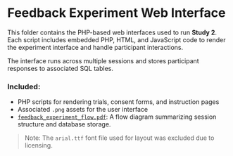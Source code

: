 # Feedback Experiment Web Interface

This folder contains the PHP-based web interfaces used to run **Study 2**. Each script includes embedded PHP, HTML, and JavaScript code to render the experiment interface and handle participant interactions.

The interface runs across multiple sessions and stores participant responses to associated SQL tables.

### Included:
- PHP scripts for rendering trials, consent forms, and instruction pages
- Associated `.png` assets for the user interface
- [`feedback_experiment_flow.pdf`](https://github.com/Lior-Lebovich/stabilityFeedbackICB/blob/main/web-interface/feedback/feedback_experiment_flow.pdf): A flow diagram summarizing session structure and database storage.

> Note: The `arial.ttf` font file used for layout was excluded due to licensing.

